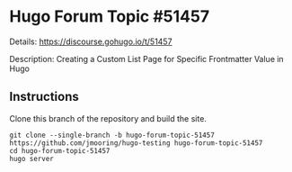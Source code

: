 # Hugo Forum Topic #51457

Details: <https://discourse.gohugo.io/t/51457>

Description: Creating a Custom List Page for Specific Frontmatter Value in Hugo

## Instructions

Clone this branch of the repository and build the site.

```text
git clone --single-branch -b hugo-forum-topic-51457 https://github.com/jmooring/hugo-testing hugo-forum-topic-51457
cd hugo-forum-topic-51457
hugo server
```
